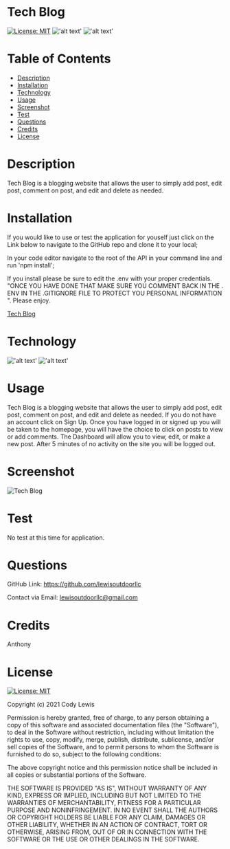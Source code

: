 # Tech Blog

  [![License: MIT](https://img.shields.io/badge/License-MIT-yellow.svg)](https://opensource.org/licenses/MIT) !['alt text'](https://img.shields.io/badge/JavaScript-66.4%25-blue)
  !['alt text'](https://img.shields.io/badge/Handlebars-33.6%25-orange) 
  # Table of Contents 
  
  * [Description](#description)
  * [Installation](#installation)
  * [Technology](#technology)
  * [Usage](#usage)
  * [Screenshot](#screenshot)
  * [Test](#test)
  * [Questions](#questions)
  * [Credits](#credits)
  * [License](#license)
  
  # Description

 Tech Blog is a blogging website that allows the user to simply add post, edit post, comment on post, and edit and delete as needed. 
  
  # Installation

If you would like to use or test the application for youself just click on the Link below to navigate to the GitHub repo and clone it to your local;

In your code editor navigate to the root of the API in your command line and run 'npm install';

If you install please be sure to edit the .env with your proper credentials. "ONCE YOU HAVE DONE THAT MAKE SURE YOU COMMENT BACK IN THE .ENV IN THE .GITIGNORE FILE TO PROTECT YOU PERSONAL INFORMATION". Please enjoy. 

  [Tech Blog](https://github.com/lewisoutdoorllc/tech-blog)
  

  
  # Technology
  
  !['alt text'](https://img.shields.io/badge/JavaScript-66.4%25-blue)   !['alt text'](https://img.shields.io/badge/Handlebars-33.6%25-orange) 
  
  # Usage

Tech Blog is a blogging website that allows the user to simply add post, edit post, comment on post, and edit and delete as needed. If you do not have an account click on Sign Up. Once you have logged in or signed up you will be taken to the homepage, you will have the choice to click on posts to view or add comments. The Dashboard will allow you to view, edit, or make a new post. After 5 minutes of no activity on the site you will be logged out.

  # Screenshot
    
  ![Tech Blog](media/tech_blog.gif)

  # Test

  No test at this time for application.

  # Questions  

  GitHub Link: https://github.com/lewisoutdoorllc
  
  Contact via Email: lewisoutdoorllc@gmail.com

  # Credits
  Anthony

  # License
  [![License: MIT](https://img.shields.io/badge/License-MIT-yellow.svg)](https://opensource.org/licenses/MIT)
  
  Copyright (c) 2021 Cody Lewis

Permission is hereby granted, free of charge, to any person obtaining
a copy of this software and associated documentation files (the
"Software"), to deal in the Software without restriction, including
without limitation the rights to use, copy, modify, merge, publish,
distribute, sublicense, and/or sell copies of the Software, and to
permit persons to whom the Software is furnished to do so, subject to
the following conditions:

The above copyright notice and this permission notice shall be
included in all copies or substantial portions of the Software.

THE SOFTWARE IS PROVIDED "AS IS", WITHOUT WARRANTY OF ANY KIND,
EXPRESS OR IMPLIED, INCLUDING BUT NOT LIMITED TO THE WARRANTIES OF
MERCHANTABILITY, FITNESS FOR A PARTICULAR PURPOSE AND
NONINFRINGEMENT. IN NO EVENT SHALL THE AUTHORS OR COPYRIGHT HOLDERS BE
LIABLE FOR ANY CLAIM, DAMAGES OR OTHER LIABILITY, WHETHER IN AN ACTION
OF CONTRACT, TORT OR OTHERWISE, ARISING FROM, OUT OF OR IN CONNECTION
WITH THE SOFTWARE OR THE USE OR OTHER DEALINGS IN THE SOFTWARE.
    
